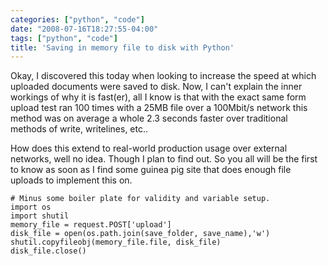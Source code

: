 ```yaml
---
categories: ["python", "code"]
date: "2008-07-16T18:27:55-04:00"
tags: ["python", "code"]
title: 'Saving in memory file to disk with Python'
---
```

Okay, I discovered this today when looking to increase the speed at which uploaded documents were saved to disk. Now, I can't explain the inner workings of why it is fast(er), all I know is that with the exact same form upload test ran 100 times with a 25MB file over a 100Mbit/s network this method was on average a whole 2.3 seconds faster over traditional methods of write, writelines, etc..

How does this extend to real-world production usage over external networks, well no idea. Though I plan to find out. So you all will be the first to know as soon as I find some guinea pig site that does enough file uploads to implement this on.
```
# Minus some boiler plate for validity and variable setup.
import os
import shutil
memory_file = request.POST['upload']
disk_file = open(os.path.join(save_folder, save_name),'w')
shutil.copyfileobj(memory_file.file, disk_file)
disk_file.close()
```
